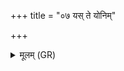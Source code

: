 +++
title = "०७ यस् ते योनिम्"

+++
<details><summary>मूलम् (GR)</summary>

यस् ते योनिम् उदिङ्गयाद्  
ऋषभो रेतसा सह ।  
स त आ सिञ्चतु प्रजां  
दीर्घायुं शतशारदाम् ॥
</details>